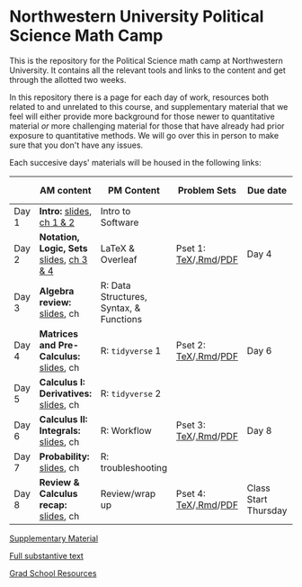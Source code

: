 # Northwestern University Political Science Math Camp
This is the repository for the Political Science math camp at Northwestern University. It contains all the relevant tools and links to the content and get through the allotted two weeks.

In this repository there is a page for each day of work, resources both related to and unrelated to this course, and supplementary material that we feel will either provide more background for those newer to quantitative material *or* more challenging material for those that have already had prior exposure to quantitative methods. We will go over this in person to make sure that you don't have any issues. 

Each succesive days' materials will be housed in the following links: 


| | AM content            | PM Content        |  Problem Sets | Due date      | Answer Keys
|---| -------------         | -------------     | ------------- | ------------- |------------- |
Day 1 | **Intro:** [slides](slides/day1-intro.pdf), [ch 1 & 2]() | Intro to Software | | |
Day 2 | **Notation, Logic, Sets** [slides](slides/day2-am.pdf), [ch 3 & 4]()  | LaTeX & Overleaf  | Pset 1: [TeX](updated-pset-1.tex)/[.Rmd](updated-pset-1-RMD.Rmd)/[PDF](updated-pset-1.pdf)|Day 4|
Day 3 | **Algebra review:** [slides](slides/day4-am.pdf), ch  | R: Data Structures, Syntax, & Functions      ||| 
Day 4 | **Matrices and Pre-Calculus:** [slides](slides/day5-am.pdf), ch  | R: `tidyverse` 1     | Pset 2: [TeX](updated-pset-2.tex)/[.Rmd](updated-pset-2-RMD.Rmd)/[PDF](updated-pset-2.pdf)| Day 6|
Day 5 | **Calculus I: Derivatives:** [slides](slides/day6-am.pdf), ch  | R: `tidyverse` 2  | | |
Day 6 | **Calculus II: Integrals:** [slides](slides/day8-am.pdf), ch  | R: Workflow       |Pset 3: [TeX](updated-pset-3.tex)/[.Rmd](updated-pset-3-RMD.Rmd)/[PDF](updated-pset-3.pdf)| Day 8 |
Day 7 | **Probability:** [slides](slides/day9-am.pdf), ch  | R: troubleshooting | |
Day 8| **Review & Calculus recap:** [slides](slides/day10-am.pdf), ch | Review/wrap up | Pset 4: [TeX](updated-pset-4.tex)/[.Rmd](updated-pset-4-RMD.Rmd)/[PDF](updated-pset-4.pdf)| Class Start Thursday|

[Supplementary Material](supplementary_material/README.md) 

[Full substantive text]()

[Grad School Resources](resources/README.md)
